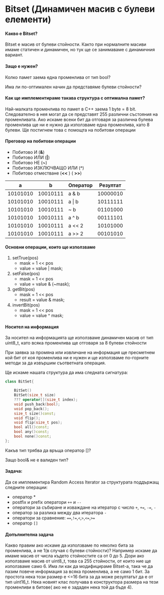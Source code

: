 # Bitset (Динамичен масив с булеви елементи)

#### Какво е Bitset?
Bitset е масив от булеви стойности. Както при нормалните масиви имаме статичен и динамичен, но тук ще се занимаваме с динамичния вариант. 

#### Защо е нужен?

Колко памет заема една променлива от тип bool?

Има ли по-оптимален начин да представяме булеви стойности?

#### Как ще имплементираме такава структура с оптимална памет?

Най-малката променлива по памет в C++ заема 1 byte = 8 bit. Следователно в нея могат да се представят 255 различни състояния на променливата. Ако искаме всеки бит да отговаря за различна булева променлива ще ни е нужно да използваме една променлива, като 8 булеви. Ще постигнем това с помощта на побитови операции


#### Преговор на побитови операции

- Побитово И (**&**)
- Побитово ИЛИ  (**|**)
- Побитово НЕ (**~**)
- Побитово ИЗКЛЮЧВАЩО ИЛИ  (**^**)
- Побитово отместване  (**<<** )  ( **>>**)

|a|b|Оператор| Резултат  |
|---|---|--------|-----------|
|10101010|10010111| a & b  | 10000010 |
|10101010|10010111| a \| b | 10111111 |
|10101010|10010111| ~ b    | 01101000 |
|10101010|10010111| a ^ b  | 00111101 |
|10101010|10010111| a << 2 | 10101000 |
|10101010|10010111| a >> 2 | 00101010 |


#### Основни операции, които ще използваме 

1. setTrue(pos)
   - mask = 1 << pos
   - value = value | mask;
2. setFalse(pos)
   - mask = 1 << pos
   - value = value & (~mask);
3. getBit(pos)
   - mask = 1 << pos
   - result = value & mask;
4. invertBit(pos)
   - mask = 1 << pos
   - value = value ^ mask;


#### Носител на информация
За носител на информацията ще използваме 
динамичен масив от тип uint8_t, като всяка променлива ще отговаря за 8 булеви стойности

При заявка за промяна или извличане на информация ще пресметнем кой бит от коя променлива ни е нужен и ще използваме по-горните методи за да извършим съответната операция.


Ще искаме нашата структура да има следната сигнатура:

```cpp
class BitSet{

    BitSet()
    BitSet(size_t size)
    ??? operator[](size_t index);
    void push_back(bool);
    void pop_back();
    size_t size()const;
    void flip();
    void flip(size_t pos);
    bool all()const;
    bool any()const;
    bool none()const;
};
```
Какъв тип трябва да връща оператор []?

Защо bool& не е валиден тип?

#### Задача:
Да се имплементира Random Access Iterator за структурата поддържащ следните операции:
- оператор *
- postfix и prefix оператори `++` и `--`
- оператори за събиране и изваждане на итератор с число `+`, `+=`, `-=`, `-`
- оператор за разлика между два итератора `-`
- оператори за сравнение: `==`,`!=`,`<`,`>`,`<=`,`>=`
- оператор `[]` 

#### Допълнителна задача 
Какво правим ако искаме да използваме по няколко бита за променлива, а не 1(в случая с булеви стойности)? Например искаме да имаме масив от числа където стойностите са от 0 до 5. Дори ако използваме масив от uint8_t, това са 255 стойности, от които ние ще използваме само 6. Има ли как да модифицираме Bitset-a, така че да пазим повече информация за всяка променлива, а не само 1 бит. За простота нека този размер е <=16 бита за да може резултатът да е от тип uint16_t. Нека новият клас получава в конструктора размера на тези променливи в битове( ако не е зададен нека той да бъде 4).